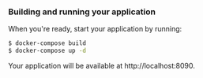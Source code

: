 ### Building and running your application

When you're ready, start your application by running:
```bash
$ docker-compose build
$ docker-compose up -d
```

Your application will be available at http://localhost:8090.